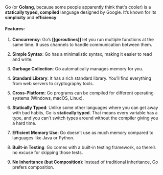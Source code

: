 Go (or **Golang**, because some people apparently think that's cooler) is a **statically typed, compiled** language designed by Google. It’s known for its **simplicity** and **efficiency**

#### Features:

1. **Concurrency**: Go’s **[[goroutines]]** let you run multiple functions at the same time. It uses channels to handle communication between them. 

2. **Simple Syntax**: Go has a minimalistic syntax, making it easier to read and write.

3. **Garbage Collection**: Go automatically manages memory for you.

4. **Standard Library**: It has a rich standard library. You’ll find everything from web servers to cryptography tools.

5. **Cross-Platform**: Go programs can be compiled for different operating systems (Windows, macOS, Linux).

6. **Statically Typed**: Unlike some other languages where you can get away with bad habits, Go is **statically typed**. That means every variable has a type, and you can’t switch types around without the compiler giving you a hard time. 

7. **Efficient Memory Use**: Go doesn’t use as much memory compared to languages like Java or Python.

8. **Built-in Testing**: Go comes with a built-in testing framework, so there’s no excuse for skipping those tests.

9. **No Inheritance (but Composition)**: Instead of traditional inheritance, Go prefers composition.